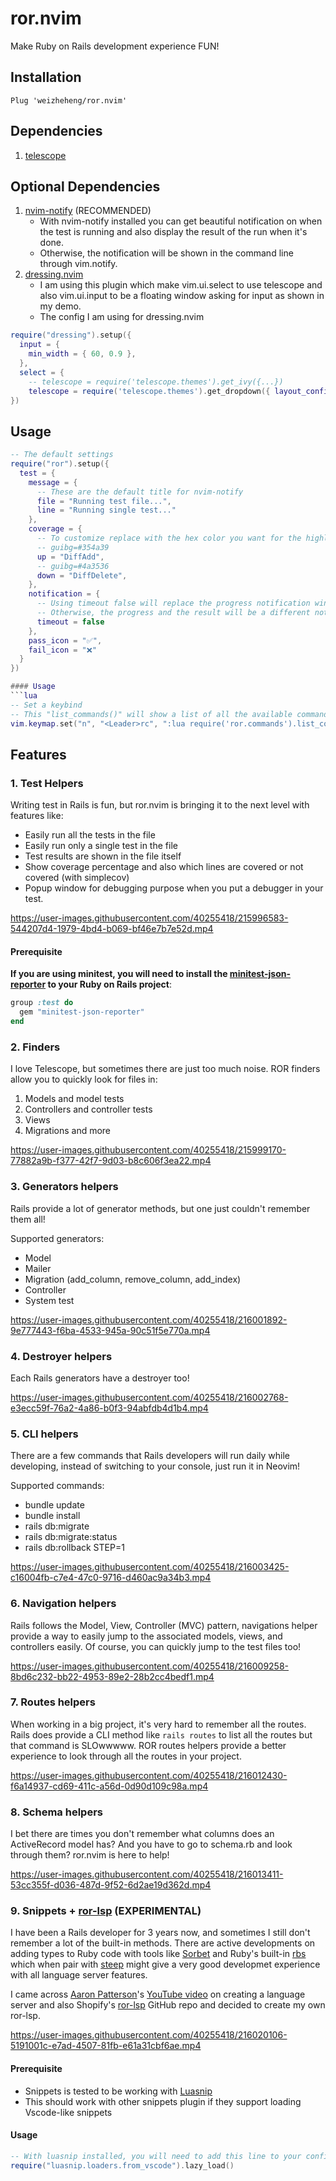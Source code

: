 # ror.nvim
Make Ruby on Rails development experience FUN!

## Installation
```vim
Plug 'weizheheng/ror.nvim'
```

## Dependencies
1. [telescope](https://github.com/nvim-telescope/telescope.nvim)

## Optional Dependencies

1. [nvim-notify](https://github.com/rcarriga/nvim-notify) (RECOMMENDED)
   - With nvim-notify installed you can get beautiful notification on when the test is running and
       also display the result of the run when it's done.
   - Otherwise, the notification will be shown in the command line through vim.notify.
2. [dressing.nvim](https://github.com/stevearc/dressing.nvim)
   - I am using this plugin which make vim.ui.select to use telescope and also vim.ui.input to be a
       floating window asking for input as shown in my demo.
   - The config I am using for dressing.nvim

```lua
require("dressing").setup({
  input = {
    min_width = { 60, 0.9 },
  },
  select = {
    -- telescope = require('telescope.themes').get_ivy({...})
    telescope = require('telescope.themes').get_dropdown({ layout_config = { height = 15, width = 90 } }), }
})
```

## Usage
```lua
-- The default settings
require("ror").setup({
  test = {
    message = {
      -- These are the default title for nvim-notify
      file = "Running test file...",
      line = "Running single test..."
    },
    coverage = {
      -- To customize replace with the hex color you want for the highlight
      -- guibg=#354a39
      up = "DiffAdd",
      -- guibg=#4a3536
      down = "DiffDelete",
    },
    notification = {
      -- Using timeout false will replace the progress notification window
      -- Otherwise, the progress and the result will be a different notification window
      timeout = false
    },
    pass_icon = "✅",
    fail_icon = "❌"
  }
})

#### Usage
```lua
-- Set a keybind
-- This "list_commands()" will show a list of all the available commands to run
vim.keymap.set("n", "<Leader>rc", ":lua require('ror.commands').list_commands()<CR>", { silent = true })
```

## Features

### 1. Test Helpers
Writing test in Rails is fun, but ror.nvim is bringing it to the next level with features like:
- Easily run all the tests in the file
- Easily run only a single test in the file
- Test results are shown in the file itself
- Show coverage percentage and also which lines are covered or not covered (with simplecov)
- Popup window for debugging purpose when you put a debugger in your test.

https://user-images.githubusercontent.com/40255418/215996583-544207d4-1979-4bd4-b069-bf46e7b7e52d.mp4

#### Prerequisite
**If you are using minitest, you will need to install the [minitest-json-reporter](https://rubygems.org/gems/minitest-json-reporter)
to your Ruby on Rails project**:

```ruby
group :test do
  gem "minitest-json-reporter"
end
```

### 2. Finders
I love Telescope, but sometimes there are just too much noise. ROR finders allow you to quickly
look for files in:
1. Models and model tests
2. Controllers and controller tests
3. Views
4. Migrations and more

https://user-images.githubusercontent.com/40255418/215999170-77882a9b-f377-42f7-9d03-b8c606f3ea22.mp4

### 3. Generators helpers
Rails provide a lot of generator methods, but one just couldn't remember them all!

Supported generators:
- Model
- Mailer
- Migration (add_column, remove_column, add_index)
- Controller
- System test

https://user-images.githubusercontent.com/40255418/216001892-9e777443-f6ba-4533-945a-90c51f5e770a.mp4

### 4. Destroyer helpers
Each Rails generators have a destroyer too!

https://user-images.githubusercontent.com/40255418/216002768-e3ecc59f-76a2-4a86-b0f3-94abfdb4d1b4.mp4

### 5. CLI helpers
There are a few commands that Rails developers will run daily while developing, instead of
switching to your console, just run it in Neovim!

Supported commands:
- bundle update
- bundle install
- rails db:migrate
- rails db:migrate:status
- rails db:rollback STEP=1

https://user-images.githubusercontent.com/40255418/216003425-c16004fb-c7e4-47c0-9716-d460ac9a34b3.mp4

### 6. Navigation helpers
Rails follows the Model, View, Controller (MVC) pattern, navigations helper provide a way to easily
jump to the associated models, views, and controllers easily. Of course, you can quickly jump to
the test files too!

https://user-images.githubusercontent.com/40255418/216009258-8bd6c232-bb22-4953-89e2-28b2cc4bedf1.mp4

### 7. Routes helpers
When working in a big project, it's very hard to remember all the routes. Rails does provide a CLI
method like `rails routes` to list all the routes but that command is SLOwwwww. ROR routes helpers
provide a better experience to look through all the routes in your project.

https://user-images.githubusercontent.com/40255418/216012430-f6a14937-cd69-411c-a56d-0d90d109c98a.mp4

### 8. Schema helpers
I bet there are times you don't remember what columns does an ActiveRecord model has? And you have
to go to schema.rb and look through them? ror.nvim is here to help!

https://user-images.githubusercontent.com/40255418/216013411-53cc355f-d036-487d-9f52-6d2ae19d362d.mp4

### 9. Snippets + [ror-lsp](https://github.com/weizheheng/ror-lsp) (EXPERIMENTAL)

I have been a Rails developer for 3 years now, and sometimes I still don't remember a lot of the
built-in methods. There are active developments on adding types to Ruby code with tools like
[Sorbet](https://sorbet.org/) and Ruby's built-in [rbs](https://github.com/ruby/rbs) which when
pair with [steep](https://github.com/soutaro/steep) might give a very good developmet experience
with all language server features.

I came across [Aaron Patterson](https://github.com/tenderlove)'s [YouTube video](https://www.youtube.com/watch?v=9fJntxnH4wY) on creating a language server and also Shopify's [ror-lsp](https://github.com/Shopify/ruby-lsp) GitHub repo and decided to create my own ror-lsp.

https://user-images.githubusercontent.com/40255418/216020106-5191001c-e7ad-4507-81fb-e61a31cbf6ae.mp4

#### Prerequisite
- Snippets is tested to be working with [Luasnip](https://github.com/L3MON4D3/LuaSnip)
- This should work with other snippets plugin if they support loading Vscode-like snippets

#### Usage
```lua
-- With luasnip installed, you will need to add this line to your config
require("luasnip.loaders.from_vscode").lazy_load()
```
